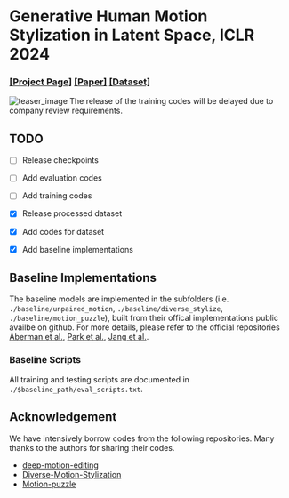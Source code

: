 # Generative Human Motion Stylization in Latent Space, ICLR 2024
### [[Project Page]](https://yxmu.foo/GenMoStyle/) [[Paper]](https://openreview.net/pdf?id=daEqXJ0yZo) [[Dataset]](https://drive.google.com/drive/u/1/folders/1Cnc0n8GhDrqjcP68_j5xb6qRx72aQXWX)
![teaser_image](./assets/teaser.png)
The release of the training codes will be delayed due to company review requirements.

## TODO
- [ ] Release checkpoints
- [ ] Add evaluation codes
- [ ] Add training codes
- [x] Release processed dataset
- [x] Add codes for dataset
- [x] Add baseline implementations

  
## Baseline Implementations
The baseline models are implemented in the subfolders (i.e. `./baseline/unpaired_motion`, `./baseline/diverse_stylize`, `./baseline/motion_puzzle`), built from their offical implementations public availbe on github. For more details, please refer to the official repositories [Aberman et al.](https://github.com/DeepMotionEditing/deep-motion-editing), [Park et al.](https://github.com/soomean/Diverse-Motion-Stylization), [Jang et al.](https://github.com/DK-Jang/motion_puzzle).

### Baseline Scripts
All training and testing scripts are documented in `./$baseline_path/eval_scripts.txt`. 

## Acknowledgement
We have intensively borrow codes from the following repositories. Many thanks to the authors for sharing their codes.
- [deep-motion-editing](https://github.com/DeepMotionEditing/deep-motion-editing)
- [Diverse-Motion-Stylization](https://github.com/soomean/Diverse-Motion-Stylization)
- [Motion-puzzle](https://github.com/DK-Jang/motion_puzzle)